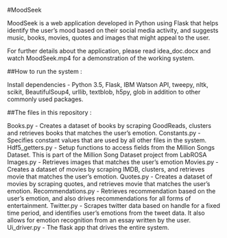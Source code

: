 #MoodSeek

MoodSeek is a web application developed in Python using Flask that helps identify the user’s mood based on their social media activity, and suggests music, books, movies, quotes and images that might appeal to the user.

For further details about the application, please read idea_doc.docx and watch MoodSeek.mp4 for a demonstration of the working system.


##How to run the system :

Install dependencies - Python 3.5, Flask, IBM Watson API, tweepy, nltk, scikit, BeautifulSoup4, urllib, textblob, h5py, glob in addition to other commonly used packages.

##The files in this repository : 

Books.py - Creates a dataset of books by scraping GoodReads, clusters and retrieves books that matches the user’s emotion.
Constants.py - Specifies constant values that are used by all other files in the system.
Hdf5_getters.py - Setup functions to access fields from the Million Songs Dataset. This is part of the Million Song Dataset project from LabROSA
Images.py -  Retrieves images that matches the user’s emotion
Movies.py - Creates a dataset of movies by scraping IMDB, clusters, and retrieves movie that matches the user’s emotion.
Quotes.py - Creates a dataset of movies by scraping quotes, and retrieves movie that matches the user’s emotion.
Recommendations.py - Retrieves recommendation based on the user’s emotion, and also drives recommendations for all forms of entertainment.
Twitter.py - Scrapes twitter data based on handle for a fixed time period, and identifies user’s emotions from the tweet data. It also allows for emotion recognition from an essay written by the user.
Ui_driver.py - The flask app that drives the entire system.

